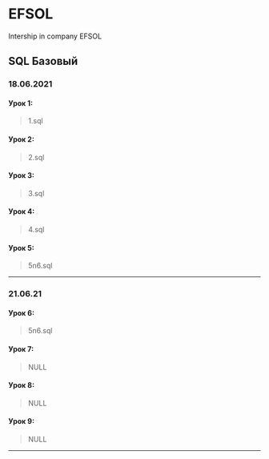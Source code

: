 # EFSOL
Intership in company EFSOL


## SQL Базовый
  
### 18.06.2021
  
#### Урок 1:
> 1.sql
#### Урок 2:
> 2.sql
#### Урок 3:
> 3.sql
#### Урок 4:
> 4.sql
#### Урок 5:
> 5n6.sql
  
--- 
### 21.06.21
  
#### Урок 6:
> 5n6.sql
#### Урок 7:
> NULL
#### Урок 8:
> NULL
#### Урок 9:
> NULL

--- 
